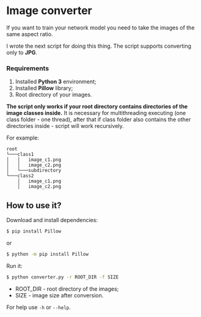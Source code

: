 
# Image converter

If you want to train your network model you need to take the images of the same aspect ratio.

I wrote the next script for doing this thing. The script supports converting only to **JPG**.

### Requirements
1. Installed **Python 3** environment;
2. Installed **Pillow** library;
3. Root directory of your images. 

**The script only works if your root directory contains directories of the image classes inside.** It is necessary for multithreading executing (one class folder - one thread), after that if class folder also contains the other directories inside - script will work recursively. 

For example:
```
root    
└───class1
│   │   image_c1.png
│   │   image_c2.png
│   └───subdirectory    
└───class2
    │   image_c1.png
    │   image_c2.png
```

## How to use it?

Download and install dependencies:
```sh
$ pip install Pillow
```
or
```sh
$ python -m pip install Pillow
```
Run it:
```sh
$ python converter.py -r ROOT_DIR -f SIZE
```
* ROOT_DIR - root directory of the images;
* SIZE - image size after conversion.

For help use `-h` or `--help`.
